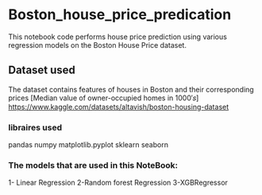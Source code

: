# Boston_house_price_predication
This notebook code performs house price prediction using various regression models on the Boston House Price dataset.


## Dataset used 
The dataset contains features of houses in Boston and their corresponding prices [Median value of owner-occupied homes in  1000′𝑠]
https://www.kaggle.com/datasets/altavish/boston-housing-dataset


### libraires used 
 pandas 
 numpy
 matplotlib.pyplot
 sklearn
 seaborn

 
 ### The models that are used in this NoteBook:
 1- Linear Regression
 2-Random forest Regression
 3-XGBRegressor

